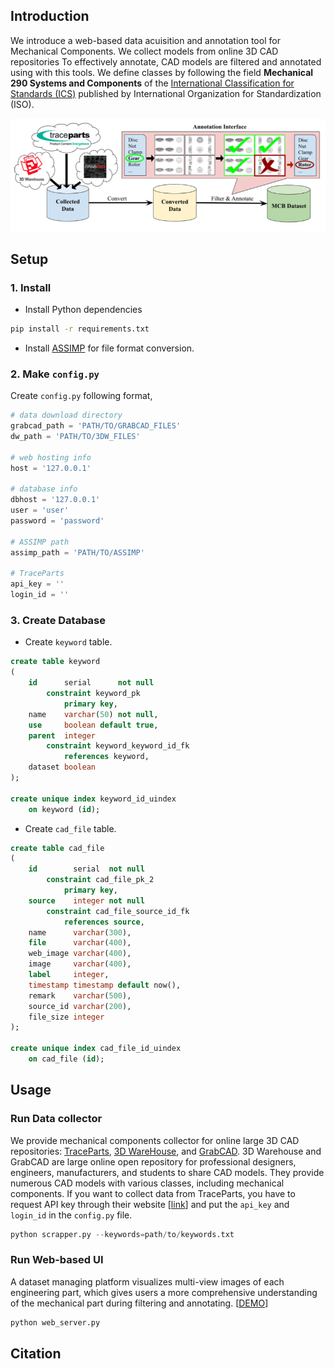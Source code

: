 ## Introduction
We introduce a web-based data acuisition and annotation tool for Mechanical Components. We collect models from online 3D CAD repositories To effectively annotate, CAD models are filtered and annotated using with this tools. We define classes by following the field **Mechanical 290 Systems and Components** of the [International Classification for Standards (ICS)](https://www.iso.org/publication/PUB100033.html) published by International Organization for Standardization (ISO).

![overview](overview.png)

## Setup
### 1. Install
* Install Python dependencies
```Bash
pip install -r requirements.txt
```
* Install [ASSIMP](https://github.com/assimp/assimp) for file format conversion.

### 2. Make `config.py`
Create `config.py` following format,
```Python
# data download directory
grabcad_path = 'PATH/TO/GRABCAD_FILES'
dw_path = 'PATH/TO/3DW_FILES'

# web hosting info
host = '127.0.0.1'

# database info
dbhost = '127.0.0.1'
user = 'user'
password = 'password'

# ASSIMP path
assimp_path = 'PATH/TO/ASSIMP'

# TraceParts
api_key = ''
login_id = ''
```

### 3. Create Database
* Create `keyword` table.
```SQL
create table keyword
(
    id      serial      not null
        constraint keyword_pk
            primary key,
    name    varchar(50) not null,
    use     boolean default true,
    parent  integer
        constraint keyword_keyword_id_fk
            references keyword,
    dataset boolean
);

create unique index keyword_id_uindex
    on keyword (id);
```
* Create `cad_file` table.
```SQL
create table cad_file
(
    id        serial  not null
        constraint cad_file_pk_2
            primary key,
    source    integer not null
        constraint cad_file_source_id_fk
            references source,
    name      varchar(300),
    file      varchar(400),
    web_image varchar(400),
    image     varchar(400),
    label     integer,
    timestamp timestamp default now(),
    remark    varchar(500),
    source_id varchar(200),
    file_size integer
);

create unique index cad_file_id_uindex
    on cad_file (id);
```
## Usage
### Run Data collector
We provide mechanical components collector for online large 3D CAD repositories: [TraceParts](https://www.traceparts.com/), [3D WareHouse](https://3dwarehouse.sketchup.com/), and [GrabCAD](https://grabcad.com/). 3D Warehouse and GrabCAD are large online open repository for professional designers, engineers, manufacturers, and students to share CAD models. They provide numerous CAD models with various classes, including mechanical components.  If you want to collect data from TraceParts, you have to request API key through their website [[link](https://info.traceparts.com/developers/request-api-key/)] and put the `api_key` and `login_id` in the `config.py` file.

```Python
python scrapper.py --keywords=path/to/keywords.txt
```
### Run Web-based UI
A dataset managing platform visualizes multi-view images of each engineering part, which gives users a more comprehensive understanding of the mechanical part during filtering and annotating. [[DEMO](http://68.50.194.108/taxonomy_viewer?category=70&subcategory=0)]
```Python
python web_server.py
```

## Citation
